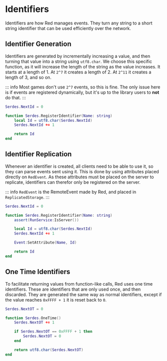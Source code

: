 # Identifiers

Identifiers are how Red manages events. They turn any string to a short string identifier that can be used efficiently over the network.

## Identifier Generation

Identifiers are generated by incrementally increasing a value, and then turning that value into a string using `utf8.char`. We choose this specific function, as it will increase the length of the string as the value increases. It starts at a length of 1. At `2^7` it creates a length of 2. At `2^11` it creates a length of 3, and so on.

::: info
Most games don't use `2^7` events, so this is fine. The only issue here is if events are registered dynamically, but it's up to the library users to **not** do that.
:::

```lua
Serdes.NextId = 0

function Serdes.RegisterIdentifier(Name: string)
	local Id = utf8.char(Serdes.NextId)
	Serdes.NextId += 1

	return Id
end
```

## Identifier Replication

Whenever an identifier is created, all clients need to be able to use it, so they can parse events sent using it. This is done by using attributes placed directly on `RedEvent`. As these attributes must be placed on the server to replicate, identifiers can therefor only be registered on the server.

::: info
`RedEvent` is the RemoteEvent made by Red, and placed in `ReplicatedStorage`.
:::

```lua
Serdes.NextId = 0

function Serdes.RegisterIdentifier(Name: string)
	assert(RunService:IsServer())

	local Id = utf8.char(Serdes.NextId)
	Serdes.NextId += 1

	Event:SetAttribute(Name, Id)

	return Id
end
```

## One Time Identifiers

To facilitate returning values from function-like calls, Red uses one time identifiers. These are identifiers that are only used once, and then discarded. They are generated the same way as normal identifiers, except if the value reaches `0xFFFF + 1` it is reset back to `0`.

```lua
Serdes.NextOT = 0

function Serdes.OneTime()
	Serdes.NextOT += 1

	if Serdes.NextOT == 0xFFFF + 1 then
		Serdes.NextOT = 0
	end

	return utf8.char(Serdes.NextOT)
end
```
